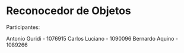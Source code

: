 # Reconocedor de Objetos

Participantes: 

Antonio Guridi - 1076915
Carlos Luciano - 1090096
Bernardo Aquino - 1089266
